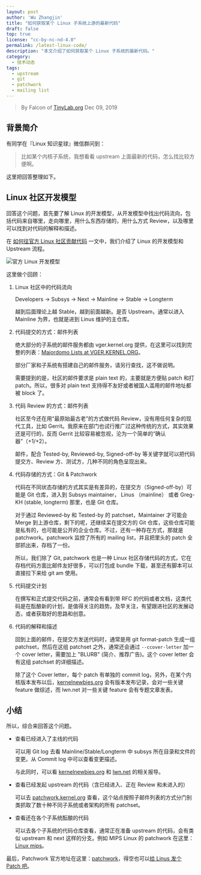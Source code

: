 ```yaml
---
layout: post
author: 'Wu Zhangjin'
title: "如何获取某个 Linux 子系统上游的最新代码"
draft: false
top: true
license: "cc-by-nc-nd-4.0"
permalink: /latest-linux-code/
description: "本文介绍了如何获取某个 Linux 子系统的最新代码。"
category:
  - 技术动态
tags:
  - upstream
  - git
  - patchwork
  - mailing list
---
```


> By Falcon of [TinyLab.org][1]
> Dec 09, 2019

## 背景简介

有同学在『Linux 知识星球』微信群问到：

> 比如某个内核子系统，我想看看 upstream 上面最新的代码，怎么找比较方便啊。

这里把回答整理如下。

## Linux 社区开发模型

回答这个问题，首先要了解 Linux 的开发模型，从开发模型中找出代码流向，包括代码来自哪里，走向哪里，用什么东西存储的，用什么方式 Review，以及哪里可以找到对代码的解释和描述。

在 [如何往官方 Linux 社区贡献代码](http://tinylab.org/contribute-source-code-to-linux-mainline/) 一文中，我们介绍了 Linux 的开发模型和 Upstream 流程。

![官方 Linux 开发模型](/wp-content/uploads/2019/12/latest-linux-code/linux-dev-model.jpg)

这里做个回顾：

1. Linux 社区中的代码流向

    Developers -> Subsys -> Next -> Mainline -> Stable -> Longterm

    越到后面理论上越 Stable，越到前面越新。是否 Upstream，通常以进入 Mainline 为界，也就是进到 Linus 维护的主仓库。

2. 代码提交的方式：邮件列表

    绝大部分的子系统的邮件服务都由 vger.kernel.org 提供，在这里可以找到完整的列表：[Majordomo Lists at VGER.KERNEL.ORG](http://vger.kernel.org/vger-lists.html)。

    部分厂家和子系统有搭建自己的邮件服务，请另行查找，这不做说明。

    需要提到的是，社区的邮件要求是 plain text 的，主要就是方便贴 patch 和打 patch。所以，很多对 plain text 支持得不友好或者被国人滥用的邮件地址都被 block 了。

3. 代码 Review 的方式：邮件列表

    社区至今还在用“最原始最古老”的方式做代码 Review，没有用任何复杂的现代工具，比如 Gerrit。我原来在部门也试行推广过这种传统的方式，其实效果还是可行的，反而 Gerrit 比较容易被忽视，沦为一个简单的“确认器”（+1/+2）。

    邮件，配合 Tested-by, Reviewed-by, Signed-off-by 等关键字就可以把代码提交方、Review 方、测试方，几种不同的角色呈现出来。

4. 代码存储的方式：Git & Patchwork

    代码在不同状态存储的方式其实是有差异的，在提交方（Signed-off-by）可能是 Git 仓库，进入到 Subsys maintainer， Linus （mainline） 或者 Greg-KH (stable, longterm) 那里，也是 Git 仓库。

    对于通过 Reviewed-by 和 Tested-by 的 patchset，Maintainer 才可能会 Merge 到上游仓库，剩下的呢，还继续呆在提交方的 Git 仓库，这些仓库可能是私有的，也可能是公开的企业仓库。不过，还有一种存在方式，那就是 patchwork。patchwork 监控了所有的 mailing list，并且把里头的 patch 全部抓出来，存档了一份。

    所以，我们除了 Git, patchwork 也是一种 Linux 社区存储代码的方式，它在存档代码方面比邮件友好很多，可以打包成 bundle 下载，甚至还有脚本可以直接拉下来给 git am 使用。

5. 代码提交计划

    在撰写和正式提交代码之前，通常会有看到带 RFC 的代码或者文档，这类代码是在酝酿新的计划，是值得关注的趋势。及早关注，有望跟进社区的发展动态，或者获取好的思路和创意。

6. 代码的解释和描述

    回到上面的邮件，在提交方发送代码时，通常是用 git format-patch 生成一组 patchset，然后在这组 patchset 之外，通常还会通过 `--ccover-letter` 加一个 cover letter，需要加上 "BLURB" (简介、推荐广告)。这个 cover letter 会有这组 patchset 的详细描述。

    除了这个 Cover letter，每个 patch 有单独的 commit log，另外，在某个内核版本发布以后，[kernelnewbies.org](https://kernelnewbies.org/) 会有版本发布记录，会对一些关键 feature 做综述，而 lwn.net 对一些关键 feature 会有专题文章发表。

## 小结

所以，综合来回答这个问题。

* 查看已经进入了主线的代码

  可以用 Git log 去看 Mainline/Stable/Longterm 中 subsys 所在目录和文件的变更。从 Commit log 中可以查看变更描述。

  与此同时，可以看 [kernelnewbies.org](https://kernelnewbies.org/) 和 [lwn.net](https://lwn.net/) 的相关报导。

* 查看已经发起 upstream 的代码（含已经进入、正在 Review 和未进入的）

  可以去 [patchwork.kernel.org](https://patchwork.kernel.org/) 查看，这个站点按照子邮件列表的方式分门别类抓取了数十种不同子系统或者架构的所有 patchset。

* 查看还在各个子系统酝酿的代码

  可以去各个子系统的代码仓库查看，通常正在准备 upstream 的代码，会有类似 upstream 和 next 这样的分支。例如 MIPS Linux 的 patchwork 在这里：[Linux mips](https://patchwork.linux-mips.org/project/linux-mips/list/)。

最后，Patchwork 官方地址在这里：[patchwork](http://jk.ozlabs.org/projects/patchwork/)，得空也可以[给 Linus 发个 Patch 吧](http://tinylab.org/upstream-patches-to-linux-mainline/)。

[1]: http://tinylab.org
